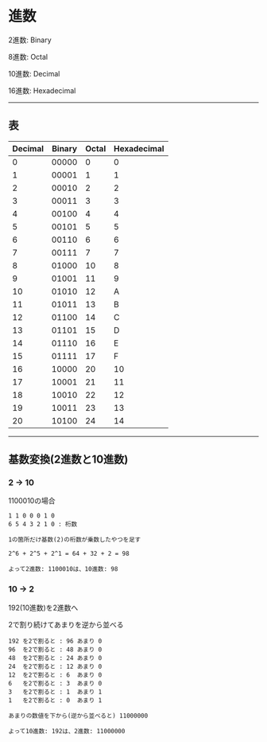 # 進数

2進数:  Binary 

8進数:  Octal

10進数: Decimal

16進数: Hexadecimal

---

## 表

| Decimal | Binary  | Octal | Hexadecimal |
|---------|---------|-------|-------------|
|   0     | 00000   |   0   |      0      |
|   1     | 00001   |   1   |      1      |
|   2     | 00010   |   2   |      2      |
|   3     | 00011   |   3   |      3      |
|   4     | 00100   |   4   |      4      |
|   5     | 00101   |   5   |      5      |
|   6     | 00110   |   6   |      6      |
|   7     | 00111   |   7   |      7      |
|   8     | 01000   |  10   |      8      |
|   9     | 01001   |  11   |      9      |
|  10     | 01010   |  12   |      A      |
|  11     | 01011   |  13   |      B      |
|  12     | 01100   |  14   |      C      |
|  13     | 01101   |  15   |      D      |
|  14     | 01110   |  16   |      E      |
|  15     | 01111   |  17   |      F      |
|  16     | 10000   |  20   |     10      |
|  17     | 10001   |  21   |     11      |
|  18     | 10010   |  22   |     12      |
|  19     | 10011   |  23   |     13      |
|  20     | 10100   |  24   |     14      |

---

## 基数変換(2進数と10進数)

### 2 → 10

1100010の場合

```
1 1 0 0 0 1 0
6 5 4 3 2 1 0 : 桁数

1の箇所だけ基数(2)の桁数が乗数したやつを足す

2^6 + 2^5 + 2^1 = 64 + 32 + 2 = 98

よって2進数: 1100010は、10進数: 98
```

### 10 → 2

192(10進数)を2進数へ


2で割り続けてあまりを逆から並べる
```
192 を2で割ると : 96 あまり 0
96  を2で割ると : 48 あまり 0
48  を2で割ると : 24 あまり 0
24  を2で割ると : 12 あまり 0
12  を2で割ると : 6  あまり 0
6   を2で割ると : 3  あまり 0
3   を2で割ると : 1  あまり 1
1   を2で割ると : 0  あまり 1

あまりの数値を下から(逆から並べると) 11000000

よって10進数: 192は、2進数: 11000000

